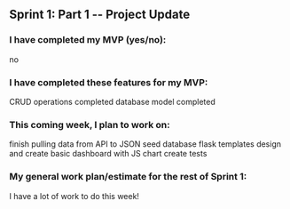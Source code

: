 ## Sprint 1: Part 1 -- Project Update

### I have completed my MVP (yes/no):
no
### I have completed these features for my MVP:
CRUD operations completed
database model completed

### This coming week, I plan to work on:
finish pulling data from API to JSON
seed database
flask templates
design and create basic dashboard with JS chart
create tests

### My general work plan/estimate for the rest of Sprint 1:
I have a lot of work to do this week! 
